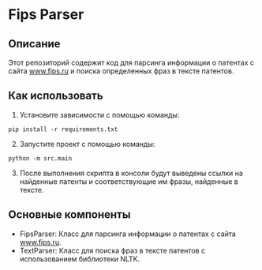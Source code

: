 # Fips Parser

## Описание
Этот репозиторий содержит код для парсинга информации о патентах с сайта www.fips.ru и поиска определенных фраз в тексте патентов.

## Как использовать
1. Установите зависимости с помощью команды:
```
pip install -r requirements.txt
```
2. Запустите проект с помощью команды:
```
python -m src.main
```
3. После выполнения скрипта в консоли будут выведены ссылки на найденные патенты и соответствующие им фразы, найденные в тексте.

## Основные компоненты
* FipsParser: Класс для парсинга информации о патентах с сайта www.fips.ru.
* TextParser: Класс для поиска фраз в тексте патентов с использованием библиотеки NLTK.
